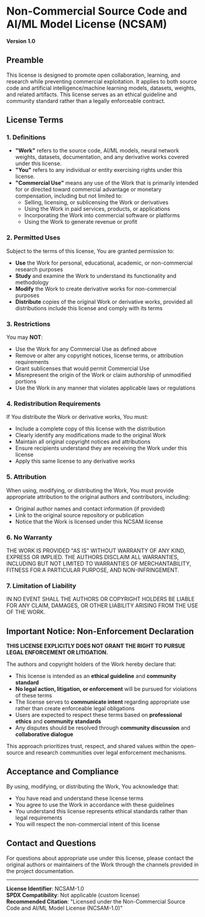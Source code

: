 # Non-Commercial Source Code and AI/ML Model License (NCSAM)

**Version 1.0**

## Preamble

This license is designed to promote open collaboration, learning, and research while preventing commercial exploitation. It applies to both source code and artificial intelligence/machine learning models, datasets, weights, and related artifacts. This license serves as an ethical guideline and community standard rather than a legally enforceable contract.

## License Terms

### 1. Definitions

- **"Work"** refers to the source code, AI/ML models, neural network weights, datasets, documentation, and any derivative works covered under this license.
- **"You"** refers to any individual or entity exercising rights under this license.
- **"Commercial Use"** means any use of the Work that is primarily intended for or directed toward commercial advantage or monetary compensation, including but not limited to:
  - Selling, licensing, or sublicensing the Work or derivatives
  - Using the Work in paid services, products, or applications
  - Incorporating the Work into commercial software or platforms
  - Using the Work to generate revenue or profit

### 2. Permitted Uses

Subject to the terms of this license, You are granted permission to:

- **Use** the Work for personal, educational, academic, or non-commercial research purposes
- **Study** and examine the Work to understand its functionality and methodology
- **Modify** the Work to create derivative works for non-commercial purposes
- **Distribute** copies of the original Work or derivative works, provided all distributions include this license and comply with its terms

### 3. Restrictions

You may **NOT**:

- Use the Work for any Commercial Use as defined above
- Remove or alter any copyright notices, license terms, or attribution requirements
- Grant sublicenses that would permit Commercial Use
- Misrepresent the origin of the Work or claim authorship of unmodified portions
- Use the Work in any manner that violates applicable laws or regulations

### 4. Redistribution Requirements

If You distribute the Work or derivative works, You must:

- Include a complete copy of this license with the distribution
- Clearly identify any modifications made to the original Work
- Maintain all original copyright notices and attributions
- Ensure recipients understand they are receiving the Work under this license
- Apply this same license to any derivative works

### 5. Attribution

When using, modifying, or distributing the Work, You must provide appropriate attribution to the original authors and contributors, including:

- Original author names and contact information (if provided)
- Link to the original source repository or publication
- Notice that the Work is licensed under this NCSAM license

### 6. No Warranty

THE WORK IS PROVIDED "AS IS" WITHOUT WARRANTY OF ANY KIND, EXPRESS OR IMPLIED. THE AUTHORS DISCLAIM ALL WARRANTIES, INCLUDING BUT NOT LIMITED TO WARRANTIES OF MERCHANTABILITY, FITNESS FOR A PARTICULAR PURPOSE, AND NON-INFRINGEMENT.

### 7. Limitation of Liability

IN NO EVENT SHALL THE AUTHORS OR COPYRIGHT HOLDERS BE LIABLE FOR ANY CLAIM, DAMAGES, OR OTHER LIABILITY ARISING FROM THE USE OF THE WORK.

## Important Notice: Non-Enforcement Declaration

**THIS LICENSE EXPLICITLY DOES NOT GRANT THE RIGHT TO PURSUE LEGAL ENFORCEMENT OR LITIGATION.**

The authors and copyright holders of the Work hereby declare that:

- This license is intended as an **ethical guideline** and **community standard**
- **No legal action, litigation, or enforcement** will be pursued for violations of these terms
- The license serves to **communicate intent** regarding appropriate use rather than create enforceable legal obligations
- Users are expected to respect these terms based on **professional ethics** and **community standards**
- Any disputes should be resolved through **community discussion** and **collaborative dialogue**

This approach prioritizes trust, respect, and shared values within the open-source and research communities over legal enforcement mechanisms.

## Acceptance and Compliance

By using, modifying, or distributing the Work, You acknowledge that:

- You have read and understand these license terms
- You agree to use the Work in accordance with these guidelines
- You understand this license represents ethical standards rather than legal requirements
- You will respect the non-commercial intent of this license

## Contact and Questions

For questions about appropriate use under this license, please contact the original authors or maintainers of the Work through the channels provided in the project documentation.

---

**License Identifier**: NCSAM-1.0  
**SPDX Compatibility**: Not applicable (custom license)  
**Recommended Citation**: "Licensed under the Non-Commercial Source Code and AI/ML Model License (NCSAM-1.0)"
